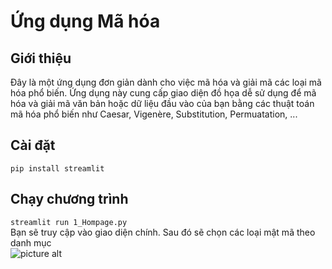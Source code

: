 # Ứng dụng Mã hóa 
## Giới thiệu
Đây là một ứng dụng đơn giản dành cho việc mã hóa và giải mã các loại mã hóa phổ biến. Ứng dụng này cung cấp giao diện đồ họa dễ sử dụng để mã hóa và giải mã văn bản hoặc dữ liệu đầu vào của bạn bằng các thuật toán mã hóa phổ biến như Caesar, Vigenère, Substitution, Permuatation, ...
## Cài đặt
` pip install streamlit `
## Chạy chương trình
` streamlit run 1_Hompage.py `  
Bạn sẽ truy cập vào giao diện chính. Sau đó sẽ chọn các loại mật mã theo danh mục    
![picture alt](https://github.com/namhai03/Ma_hoa/blob/main/images/Screenshot%202023-09-19%20164823.png)
